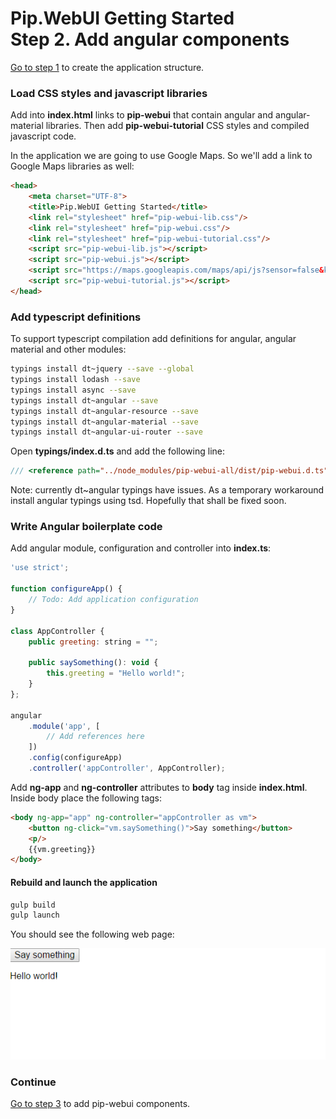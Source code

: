 # Pip.WebUI Getting Started <br/> Step 2. Add angular components

[Go to step 1](https://github.com/pip-webui/pip-webui-tutorial/blob/master/step1/) to create the application structure.

### Load CSS styles and javascript libraries

Add into **index.html** links to **pip-webui** that contain angular and angular-material libraries. Then add **pip-webui-tutorial** CSS styles and compiled javascript code.

In the application we are going to use Google Maps. So we'll add a link to Google Maps libraries as well:

```html 
<head>
    <meta charset="UTF-8">
    <title>Pip.WebUI Getting Started</title>
    <link rel="stylesheet" href="pip-webui-lib.css"/>
    <link rel="stylesheet" href="pip-webui.css"/>
    <link rel="stylesheet" href="pip-webui-tutorial.css"/>
    <script src="pip-webui-lib.js"></script>
    <script src="pip-webui.js"></script>
    <script src="https://maps.googleapis.com/maps/api/js?sensor=false&key=AIzaSyBg6cm-FDBFPWzRcn39AuSHGQSrdtVIjEo"></script>
    <script src="pip-webui-tutorial.js"></script>
</head>
```

### Add typescript definitions

To support typescript compilation add definitions for angular, angular material and other modules:

```bash
typings install dt~jquery --save --global
typings install lodash --save
typings install async --save
typings install dt~angular --save
typings install dt~angular-resource --save
typings install dt~angular-material --save
typings install dt~angular-ui-router --save
```

Open **typings/index.d.ts** and add the following line:
```javascript
/// <reference path="../node_modules/pip-webui-all/dist/pip-webui.d.ts" />
```

Note: currently dt~angular typings have issues. As a temporary workaround install angular typings using tsd. Hopefully that shall be fixed soon.

### Write Angular boilerplate code

Add angular module, configuration and controller into **index.ts**:

```javascript
'use strict';

function configureApp() {
    // Todo: Add application configuration
}

class AppController {
    public greeting: string = "";
    
    public saySomething(): void {
        this.greeting = "Hello world!";
    }
};

angular
    .module('app', [
        // Add references here
    ])
    .config(configureApp)
    .controller('appController', AppController);
```

Add **ng-app** and **ng-controller** attributes to **body** tag inside **index.html**. Inside body place the following tags:

```html
<body ng-app="app" ng-controller="appController as vm">
    <button ng-click="vm.saySomething()">Say something</button>
    <p/>
    {{vm.greeting}}
</body>
```

#### Rebuild and launch the application

```bash
gulp build
gulp launch
```

You should see the following web page:

![Page 2](artifacts/page2.png)

### Continue

[Go to step 3](https://github.com/pip-webui/pip-webui-tutorial/blob/master/step3/) to add pip-webui components.
